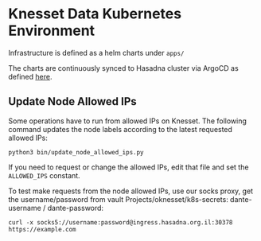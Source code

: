 # Knesset Data Kubernetes Environment

Infrastructure is defined as a helm charts under `apps/`

The charts are continuously synced to Hasadna cluster via ArgoCD as defined [here](https://github.com/hasadna/hasadna-k8s/blob/master/apps/hasadna-argocd/templates/).

## Update Node Allowed IPs

Some operations have to run from allowed IPs on Knesset. The following command updates the node labels according to the
latest requested allowed IPs:

```
python3 bin/update_node_allowed_ips.py
```

If you need to request or change the allowed IPs, edit that file and set the `ALLOWED_IPS` constant.

To test make requests from the node allowed IPs, use our socks proxy, get the username/password from 
vault Projects/oknesset/k8s-secrets: dante-username / dante-password:

```
curl -x socks5://username:password@ingress.hasadna.org.il:30378 https://example.com
```
